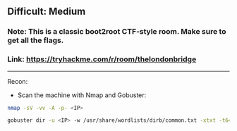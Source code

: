 ## Difficult: Medium ##
### Note: This is a classic boot2root CTF-style room. Make sure to get all the flags.
### Link: https://tryhackme.com/r/room/thelondonbridge
-------------------------------------------------------

Recon:

+ Scan the machine with Nmap and Gobuster:

```bash
nmap -sV -vv -A -p- <IP>

```


```bash
gobuster dir -u <IP> -w /usr/share/wordlists/dirb/common.txt -xtxt -t64

```




